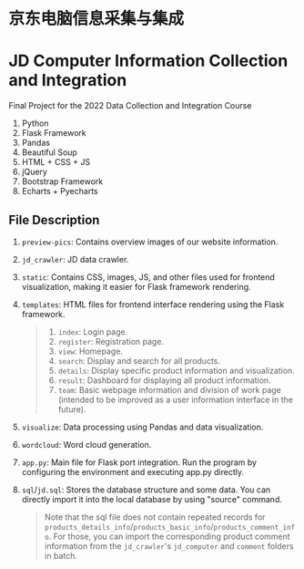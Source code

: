 # 京东电脑信息采集与集成



# JD Computer Information Collection and Integration

Final Project for the 2022 Data Collection and Integration Course

1. Python
2. Flask Framework
3. Pandas
4. Beautiful Soup
5. HTML + CSS + JS
6. jQuery
7. Bootstrap Framework
8. Echarts + Pyecharts

## File Description

1. `preview-pics`: Contains overview images of our website information.

2. `jd_crawler`: JD data crawler.

3. `static`: Contains CSS, images, JS, and other files used for frontend visualization, making it easier for Flask framework rendering.

4. `templates`: HTML files for frontend interface rendering using the Flask framework.

   > 1. `index`: Login page.
   > 2. `register`: Registration page.
   > 3. `view`: Homepage.
   > 4. `search`: Display and search for all products.
   > 5. `details`: Display specific product information and visualization.
   > 6. `result`: Dashboard for displaying all product information.
   > 7. `team`: Basic webpage information and division of work page (intended to be improved as a user information interface in the future).

5. `visualize`: Data processing using Pandas and data visualization.

6. `wordcloud`: Word cloud generation.

7. `app.py`: Main file for Flask port integration. Run the program by configuring the environment and executing app.py directly.

8. `sql`/`jd.sql`: Stores the database structure and some data. You can directly import it into the local database by using "source" command. 

   > Note that the sql file does not contain repeated records for `products_details_info`/`products_basic_info`/`products_comment_info`. For those, you can import the corresponding product comment information from the `jd_crawler`'s `jd_computer` and `comment` folders in batch.

